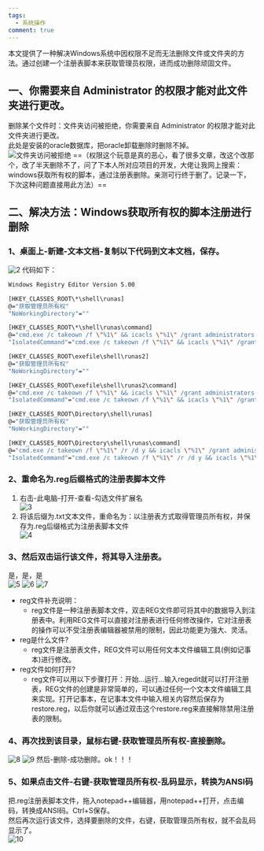 ```yaml
---
tags:
  - 系统操作
comment: true
---
```


本文提供了一种解决Windows系统中因权限不足而无法删除文件或文件夹的方法。通过创建一个注册表脚本来获取管理员权限，进而成功删除顽固文件。

## 一、你需要来自 Administrator 的权限才能对此文件夹进行更改。

删除某个文件时：文件夹访问被拒绝，你需要来自 Administrator 的权限才能对此文件夹进行更改。  
此处是安装的oracle数据库，把oracle卸载删除时删除不掉。  
![文件夹访问被拒绝](assets/1.png)
==（权限这个玩意是真的恶心，看了很多文章，改这个改那个，改了半天删除不了，问了下本人所对应项目的开发，大佬让我网上搜索：windows获取所有权的脚本，通过注册表删除。亲测可行终于删了。记录一下，下次这种问题直接用此方法）==

## 二、解决方法：Windows获取所有权的脚本注册进行删除

### 1、桌面上-新建-文本文档-复制以下代码到文本文档，保存。

![2](assets/2.png)
代码如下：
```bash
Windows Registry Editor Version 5.00

[HKEY_CLASSES_ROOT\*\shell\runas]
@="获取管理员所有权"
"NoWorkingDirectory"=""

[HKEY_CLASSES_ROOT\*\shell\runas\command]
@="cmd.exe /c takeown /f \"%1\" && icacls \"%1\" /grant administrators:F"
"IsolatedCommand"="cmd.exe /c takeown /f \"%1\" && icacls \"%1\" /grant administrators:F"

[HKEY_CLASSES_ROOT\exefile\shell\runas2]
@="获取管理员所有权"
"NoWorkingDirectory"=""

[HKEY_CLASSES_ROOT\exefile\shell\runas2\command]
@="cmd.exe /c takeown /f \"%1\" && icacls \"%1\" /grant administrators:F"
"IsolatedCommand"="cmd.exe /c takeown /f \"%1\" && icacls \"%1\" /grant administrators:F"

[HKEY_CLASSES_ROOT\Directory\shell\runas]
@="获取管理员所有权"
"NoWorkingDirectory"=""

[HKEY_CLASSES_ROOT\Directory\shell\runas\command]
@="cmd.exe /c takeown /f \"%1\" /r /d y && icacls \"%1\" /grant administrators:F /t"
"IsolatedCommand"="cmd.exe /c takeown /f \"%1\" /r /d y && icacls \"%1\" /grant administrators:F /t"
```

### 2、重命名为.reg后缀格式的注册表脚本文件

1. 右击-此电脑-打开-查看-勾选文件扩展名  
    ![3](assets/3.png)
2. 将该后缀为.txt文本文件，重命名为：以注册表方式取得管理员所有权，并保存为.reg后缀格式为注册表脚本文件  
    ![4](assets/4.png)

### 3、然后双击运行该文件，将其导入注册表。

是，是，是  
![5](assets/5.png)
![6](assets/6.png)
![7](assets/7.png)
- reg文件补充说明：  
	- reg文件是一种注册表脚本文件，双击REG文件即可将其中的数据导入到注册表中。利用REG文件可以直接对注册表进行任何修改操作，它对注册表的操作可以不受注册表编辑器被禁用的限制，因此功能更为强大、灵活。  
- reg是什么文件?  
	- reg文件是注册表文件，REG文件可以用任何文本文件编辑工具(例如记事本)进行修改。  
 - reg文件如何打开?  
	- reg文件可以用以下步骤打开：开始…运行…输入regedit就可以打开注册表，REG文件的创建是非常简单的，可以通过任何一个文本文件编辑工具来实现。打开记事本，在记事本文件中输入相关内容然后保存为restore.reg，以后你就可以通过双击这个restore.reg来直接解除禁用注册表的限制。

### 4、再次找到该目录，鼠标右键-获取管理员所有权-直接删除。

![8](assets/8.png)
![9](assets/9.png)
然后-删除-成功删除。ok！！！

### 5、如果点击文件-右键-获取管理员所有权-乱码显示，转换为ANSI码

把.reg注册表脚本文件，拖入notepad++编辑器，用notepad++打开，点击编码，转换成ANSI码。Ctrl+S保存。  
然后再次运行该文件，选择要删除的文件，右键，获取管理员所有权，就不会乱码显示了。  
![10](assets/10.png)